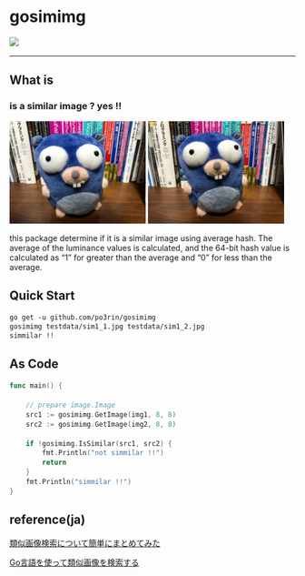 # gosimimg

<img src="https://img.shields.io/badge/go-v1.12-blue.svg"/>

-----

## What is

### is a similar image ? yes !!

<img src="./testdata/sim3_1.jpg" width="240px">
<img src="./testdata/sim3_2.jpg" width="240px">

this package determine if it is a similar image using average hash. The average of the luminance values ​​is calculated, and the 64-bit hash value is calculated as “1” for greater than the average and “0” for less than the average.

## Quick Start

```
go get -u github.com/po3rin/gosimimg
gosimimg testdata/sim1_1.jpg testdata/sim1_2.jpg
simmilar !!
```

## As Code

```go
func main() {

    // prepare image.Image
	src1 := gosimimg.GetImage(img1, 8, 8)
	src2 := gosimimg.GetImage(img2, 8, 8)

	if !gosimimg.IsSimilar(src1, src2) {
		fmt.Println("not simmilar !!")
		return
	}
	fmt.Println("simmilar !!")
}
```

## reference(ja)

[類似画像検索について簡単にまとめてみた](https://qiita.com/hurutoriya/items/88a16d36bafa8d6360e2)

[Go言語を使って類似画像を検索する](https://medium.com/eureka-engineering/go%E8%A8%80%E8%AA%9E%E3%82%92%E4%BD%BF%E3%81%A3%E3%81%A6%E9%A1%9E%E4%BC%BC%E7%94%BB%E5%83%8F%E3%82%92%E6%A4%9C%E7%B4%A2%E3%81%99%E3%82%8B-ccb2a0752d04)